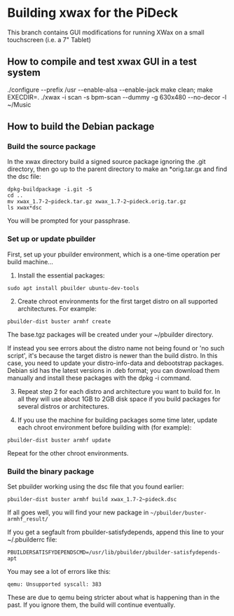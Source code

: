 # Building xwax for the PiDeck

This branch contains GUI modifications for running XWax on
a small touchscreen (i.e. a 7" Tablet)

## How to compile and test xwax GUI in a test system

./configure --prefix /usr --enable-alsa --enable-jack
make clean; make EXECDIR=.
./xwax -i scan -s bpm-scan --dummy -g 630x480 --no-decor -l ~/Music

## How to build the Debian package

### Build the source package

In the xwax directory build a signed source package ignoring the .git directory,
then go up to the parent directory to make an *orig.tar.gx and find the dsc file:

```
dpkg-buildpackage -i.git -S
cd ..
mv xwax_1.7-2~pideck.tar.gz xwax_1.7-2~pideck.orig.tar.gz
ls xwax*dsc
```

You will be prompted for your passphrase.

### Set up or update pbuilder

First, set up your pbuilder environment, which is a one-time operation per build machine...

1. Install the essential packages:

`sudo apt install pbuilder ubuntu-dev-tools`

2. Create chroot environments for the first target distro on all supported architectures. For example: 

`pbuilder-dist buster armhf create`

The base.tgz packages will be created under your ~/pbuilder directory.

If instead you see errors about the distro name not being found or 'no such script', it's because the target distro is newer than the build distro. In this case, you need to update your distro-info-data and debootstrap packages. Debian sid has the latest versions in .deb format; you can download them manually and install these packages with the dpkg -i command.

3. Repeat step 2 for each distro and architecture you want to build for. In all they will use about 1GB to 2GB disk space if you build packages for several distros or architectures.

4. If you use the machine for building packages some time later, update each chroot environment before building with (for example):

`pbuilder-dist buster armhf update`

Repeat for the other chroot environments.

### Build the binary package

Set pbuilder working using the dsc file that you found earlier:

`pbuilder-dist buster armhf build xwax_1.7-2~pideck.dsc`

If all goes well, you will find your new package in `~/pbuilder/buster-armhf_result/`

If you get a segfault from pbuilder-satisfydepends, append this line to your ~/.pbuilderrc file:

`PBUILDERSATISFYDEPENDSCMD=/usr/lib/pbuilder/pbuilder-satisfydepends-apt`

You may see a lot of errors like this:

`qemu: Unsupported syscall: 383`

These are due to qemu being stricter about what is happening than in the past. If you ignore them, the build will continue eventually.
